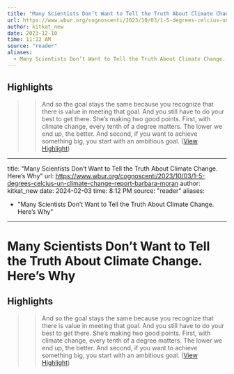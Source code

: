```yaml
---
title: "Many Scientists Don’t Want to Tell the Truth About Climate Change. Here’s Why"
url: https://www.wbur.org/cognoscenti/2023/10/03/1-5-degrees-celcius-un-climate-change-report-barbara-moran
author: kitkat_new
date: 2023-12-10
time: 11:22 AM
source: "reader"
aliases:
  - Many Scientists Don’t Want to Tell the Truth About Climate Change. Here’s Why
---
```

## Highlights
> > And so the goal stays the same because you recognize that there is value in meeting that goal. And you still have to do your best to get there.
> She’s making two good points. First, with climate change, every tenth of a degree matters. The lower we end up, the better. And second, if you want to achieve something big, you start with an ambitious goal. ([View Highlight](https://read.readwise.io/read/01hby7hqdtsxjbe9e9abytc8ye))

---
title: "Many Scientists Don’t Want to Tell the Truth About Climate Change. Here’s Why"
url: https://www.wbur.org/cognoscenti/2023/10/03/1-5-degrees-celcius-un-climate-change-report-barbara-moran
author: kitkat_new
date: 2024-02-03
time: 8:12 PM
source: "reader"
aliases:
  - "Many Scientists Don’t Want to Tell the Truth About Climate Change. Here’s Why"
---
# Many Scientists Don’t Want to Tell the Truth About Climate Change. Here’s Why

## Highlights
> > And so the goal stays the same because you recognize that there is value in meeting that goal. And you still have to do your best to get there.
> She’s making two good points. First, with climate change, every tenth of a degree matters. The lower we end up, the better. And second, if you want to achieve something big, you start with an ambitious goal. ([View Highlight](https://read.readwise.io/read/01hby7hqdtsxjbe9e9abytc8ye))

